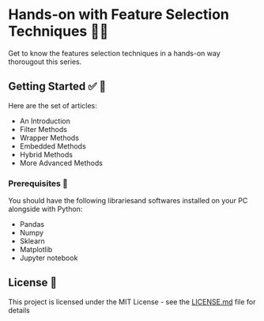 # Hands-on with Feature Selection Techniques  👩‍🔬

Get to know the features selection techniques in a hands-on way thorougout this series.

## Getting Started  ✅ 💯

Here are the set of articles:

- An Introduction
- Filter Methods
- Wrapper Methods
- Embedded Methods
- Hybrid Methods
- More Advanced Methods

 
### Prerequisites 📝 

You should have the following librariesand softwares installed on your PC alongside with Python:

- Pandas
- Numpy
- Sklearn
- Matplotlib
- Jupyter notebook

## License 📝

This project is licensed under the MIT License - see the [LICENSE.md](LICENSE.md) file for details